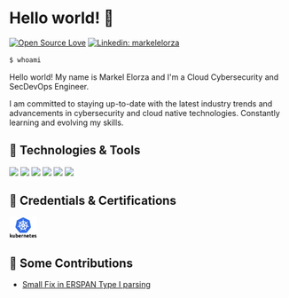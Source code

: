 # Hello world! 👋

[![Open Source Love](https://badges.frapsoft.com/os/v1/open-source.svg?v=102)](https://github.com/ellerbrock/open-source-badge/)
[![Linkedin: markelelorza](https://img.shields.io/badge/-markelelorza-blue?style=flat-square&logo=Linkedin&logoColor=white&link=https://www.linkedin.com/in/markelelorza/)](https://www.linkedin.com/in/markelelorza/)


```bash
$ whoami
```
Hello world! My name is Markel Elorza and I'm a Cloud Cybersecurity and SecDevOps Engineer.

I am committed to staying up-to-date with the latest industry trends and advancements in cybersecurity and cloud native technologies. Constantly learning and evolving my skills.




## 🔧 Technologies & Tools

![](https://img.shields.io/badge/OS-Linux-informational?style=flat&logo=linux&logoColor=white&color=6aa6f8)
![](https://img.shields.io/badge/Code-Python-informational?style=flat&logo=python&logoColor=white&color=6aa6f8)
![](https://img.shields.io/badge/Shell-Bash-informational?style=flat&logo=gnu-bash&logoColor=white&color=6aa6f8)
![](https://img.shields.io/badge/Tools-Kubernetes-informational?style=flat&logo=kubernetes&logoColor=white&color=6aa6f8)
![](https://img.shields.io/badge/Tools-Docker-informational?style=flat&logo=docker&logoColor=white&color=6aa6f8)
![](https://img.shields.io/badge/Cloud-AWS-informational?style=flat&logo=amazonaws&logoColor=white&color=6aa6f8)

## 🔧 Credentials & Certifications

<a href="https://www.credly.com/badges/a7bade4a-933f-427d-8e26-26c0bb774e41?source=linked_in_profile"> <img src="https://github.com/cncf/artwork/blob/master/projects/kubernetes/stacked/color/kubernetes-stacked-color.png"  width="10%" height="10%"></a>

## 🤝 Some Contributions

- [Small Fix in ERSPAN Type I parsing](https://github.com/zeek/zeek/pull/1445)
